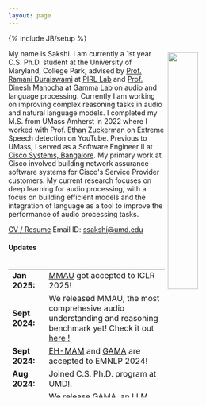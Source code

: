 ```yaml
---
layout: page
---
```

{% include JB/setup %}

<img style="float: right; width: 35%; padding: 6px;" src="{{ site.baseurl }}/assets/sakshi_web.jpeg">

My name is Sakshi. I am currently a 1st year C.S. Ph.D. student at the University of Maryland, College Park, advised by [Prof. Ramani Duraiswami](https://scholar.google.com/citations?user=RCmfc0cAAAAJ&hl=en) at [PIRL Lab](https://www.umiacs.umd.edu/labs/pirl/) and [Prof. Dinesh Manocha](https://scholar.google.com/citations?user=X08l_4IAAAAJ&hl=en) at [Gamma Lab](https://gamma.umd.edu/) on audio and language processing. Currently I am working on improving complex reasoning tasks in audio and natural language models. I completed my M.S. from UMass Amherst in 2022 where I worked with [Prof. Ethan Zuckerman](https://scholar.google.com/citations?user=1lvJXKQAAAAJ&hl=en) on Extreme Speech detection on YouTube. Previous to UMass, I served as a Software Engineer II at [Cisco Systems, Bangalore](http://cisco.com). My primary work at Cisco involved building network assurance software systems for Cisco's Service Provider customers. My current research focuses on deep learning for audio processing, with a focus on building efficient models and the integration of language as a tool to improve the performance of audio processing tasks.


<!-- CV / Resume: [link]({{ site.url }}/assets/Sakshi_CV.pdf)   -->
<a href="/assets/Sakshi_CV.pdf">CV / Resume</a>
Email ID: [ssakshi@umd.edu](mailto:ssakshi@umd.edu)  

<!-- #### I am always open to collaborations! Please fill out [this](https://docs.google.com/forms/d/1kQRJekonn8YglxIPH9OPcJCuI7NQK-E1wAywNAsSMoM/) form here and I would reach out if I have a project aligned with your interests. Thank You! -->

#### Updates

<div style="height:275px;overflow:auto;">
<table>
<col width="100px">
<col width="630px">
  <tr><td><b>Jan 2025:</b></td><td><a href="https://openreview.net/forum?id=TeVAZXr3yv">MMAU</a> got accepted to ICLR 2025!</td></tr>
  <tr>
  <td><b>Sept 2024:</b></td>
  <td>
    We released MMAU, the most comprehesive audio understanding and reasoning benchmark yet! Check it out <a href="https://sakshi113.github.io/mmau_homepage/">here !</a>
  </td>
  </tr> 
  <tr>
  <td><b>Sept 2024:</b></td>
  <td>
    <a href="https://openreview.net/pdf?id=N06hbHULIP">EH-MAM</a> and 
    <a href="https://arxiv.org/pdf/2406.11768">GAMA</a> are accepted to EMNLP 2024!
  </td>
  </tr> 
  <tr><td><b>Aug 2024:</b></td><td>Joined C.S. Ph.D. program at UMD!.</td></tr>
  <tr><td><b>June 2024:</b></td><td>We release GAMA, an LLM with strong audio-understanding capabilities! Details under the Research section.</td></tr>
  <tr><td><b>Jan 2024:</b></td><td>1 paper accepted to ICLR 2024!</td></tr>
  <tr><td><b>March 2024:</b></td><td>2 papers accepted to NAACL 2024!</td></tr>
  <tr><td><b>May 2024:</b></td><td>2 papers accepted to ACL 2024!</td></tr>
  <tr><td><b>Dec 2023:</b></td><td>Attended EMNLP 2023 in-person in Singapore!</td></tr>
  <tr><td><b>Oct 2023:</b></td><td>1 paper accepted to EMNLP 2023! Details under the research section.</td></tr>
  <tr><td><b>Aug 2022:</b></td><td>Joined M.S. C.S. program at UMass Amherst!.</td></tr>
  <tr><td><b>July 2022:</b></td><td>1 paper accepted to InterSpeech 2022!</td></tr>